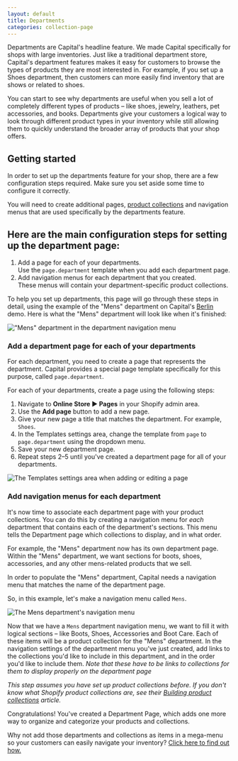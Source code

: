 ```yaml
---
layout: default
title: Departments
categories: collection-page
---
```


Departments are Capital's headline feature. We made Capital specifically for shops with large inventories. Just like a traditional department store, Capital's department features makes it easy for customers to browse the types of products they are most interested in. For example, if you set up a Shoes department, then customers can more easily find inventory that are shows or related to shoes.

You can start to see why departments are useful when you sell a lot of completely different types of products – like shoes, jewelry, leathers, pet accessories, and books. Departments give your customers a logical way to look through different product types in your inventory while still allowing them to quickly understand the broader array of products that your shop offers.

## Getting started

In order to set up the departments feature for your shop, there are a few configuration steps required. Make sure you set aside some time to configure it correctly.

You will need to create additional pages, [product collections](https://help.shopify.com/manual/products/collections) and navigation menus that are used specifically by the departments feature.

## Here are the main configuration steps for setting up the department page:

  1. Add a page for each of your departments.  
     Use the `page.department` template when you add each department page.
  2. Add navigation menus for each department that you created.  
     These menus will contain your department-specific product collections.

To help you set up departments, this page will go through these steps in detail, using the example of the "Mens" department on Capital's [Berlin](https://capital-theme-berlin.myshopify.com) demo. Here is what the "Mens" department will look like when it's finished:

!["Mens" department in the department navigation menu](../images/departments-mens-full-menu.png)

### Add a department page for each of your departments

For each department, you need to create a page that represents the department. Capital provides a special page template specifically for this purpose, called `page.department`.

For each of your departments, create a page using the following steps:

  1. Navigate to **Online Store ► Pages** in your Shopify admin area.
  2. Use the **Add page** button to add a new page.
  3. Give your new page a title that matches the department. For example, `Shoes`.
  4. In the Templates settings area, change the template from `page` to `page.department` using the dropdown menu.
  5. Save your new department page.
  6. Repeat steps 2–5 until you've created a department page for all of your departments.

![The Templates settings area when adding or editing a page](../images/departments-page-templates-settings.png)


### Add navigation menus for each department

It's now time to associate each department page with your product collections. You can do this by creating a navigation menu for _each_ department that contains each of the department's sections. This menu tells the Department page which collections to display, and in what order. 

For example, the "Mens" department now has its own department page. Within the "Mens" department, we want sections for boots, shoes, accessories, and any other mens-related products that we sell.

In order to populate the "Mens" department, Capital needs a navigation menu that matches the name of the department page.

So, in this example, let's make a navigation menu called `Mens`.

![The Mens department's navigation menu](../images/department-section-navigation-menu.png)

Now that we have a `Mens` department navigation menu, we want to fill it with logical sections – like Boots, Shoes, Accessories and Boot Care. Each of these items will be a product collection for the "Mens" department. In the navigation settings of the department menu you've just created, add links to the collections you'd like to include in this department, and in the order you'd like to include them. _Note that these have to be links to collections for them to display properly on the department page_

_This step assumes you have set up product collections before. If you don't know what Shopify product collections are, see their [Building product collections](https://help.shopify.com/manual/products/collections) article._

  
Congratulations! You've created a Department Page, which adds one more way to organize and categorize your products and collections. 

Why not add those departments and collections as items in a mega-menu so your customers can easily navigate your inventory? [Click here to find out how.](http://docs.agoodmachine.co/capital/mega-menus/)




